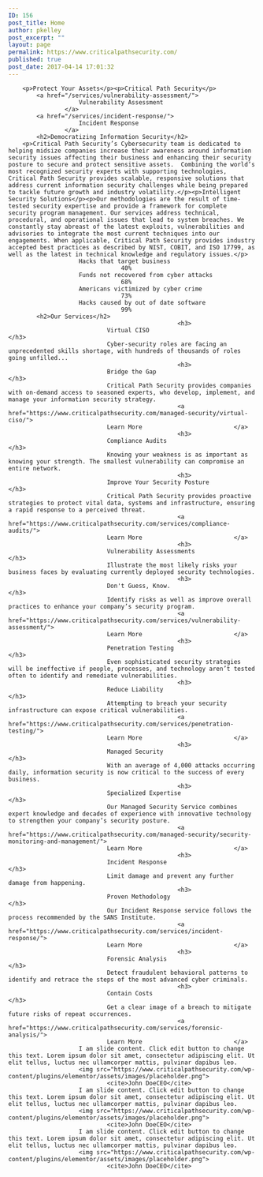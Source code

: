 ```yaml
---
ID: 156
post_title: Home
author: pkelley
post_excerpt: ""
layout: page
permalink: https://www.criticalpathsecurity.com/
published: true
post_date: 2017-04-14 17:01:32
---
```


		<p>Protect Your Assets</p><p>Critical Path Security</p>		
			<a href="/services/vulnerability-assessment/">
						Vulnerability Assessment
					</a>
			<a href="/services/incident-response/">
						Incident Response
					</a>
			<h2>Democratizing Information Security</h2>		
		<p>Critical Path Security’s Cybersecurity team is dedicated to helping midsize companies increase their awareness around information security issues affecting their business and enhancing their security posture to secure and protect sensitive assets.  Combining the world’s most recognized security experts with supporting technologies, Critical Path Security provides scalable, responsive solutions that address current information security challenges while being prepared to tackle future growth and industry volatility.</p><p>Intelligent Security Solutions</p><p>Our methodologies are the result of time-tested security expertise and provide a framework for complete security program management. Our services address technical, procedural, and operational issues that lead to system breaches. We constantly stay abreast of the latest exploits, vulnerabilities and advisories to integrate the most current techniques into our engagements. When applicable, Critical Path Security provides industry accepted best practices as described by NIST, COBIT, and ISO 17799, as well as the latest in technical knowledge and regulatory issues.</p>		
						Hacks that target business
									40%
						Funds not recovered from cyber attacks
									68%
						Americans victimized by cyber crime
									73%
						Hacks caused by out of date software
									99%
			<h2>Our Services</h2>		
													<h3>
								Virtual CISO							</h3>
								Cyber-security roles are facing an unprecedented skills shortage, with hundreds of thousands of roles going unfilled...							
													<h3>
								Bridge the Gap							</h3>
								Critical Path Security provides companies with on-demand access to seasoned experts, who develop, implement, and manage your information security strategy.							
													<a href="https://www.criticalpathsecurity.com/managed-security/virtual-ciso/">
								Learn More							</a>
													<h3>
								Compliance Audits							</h3>
								Knowing your weakness is as important as knowing your strength. The smallest vulnerability can compromise an entire network.							
													<h3>
								Improve Your Security Posture							</h3>
								Critical Path Security provides proactive strategies to protect vital data, systems and infrastructure, ensuring a rapid response to a perceived threat. 							
													<a href="https://www.criticalpathsecurity.com/services/compliance-audits/">
								Learn More							</a>
													<h3>
								Vulnerability Assessments							</h3>
								Illustrate the most likely risks your business faces by evaluating currently deployed security technologies. 							
													<h3>
								Don't Guess, Know.							</h3>
								Identify risks as well as improve overall practices to enhance your company’s security program.							
													<a href="https://www.criticalpathsecurity.com/services/vulnerability-assessment/">
								Learn More							</a>
													<h3>
								Penetration Testing							</h3>
								Even sophisticated security strategies will be ineffective if people, processes, and technology aren’t tested often to identify and remediate vulnerabilities.							
													<h3>
								Reduce Liability							</h3>
								Attempting to breach your security infrastructure can expose critical vulnerabilities.							
													<a href="https://www.criticalpathsecurity.com/services/penetration-testing/">
								Learn More							</a>
													<h3>
								Managed Security							</h3>
								With an average of 4,000 attacks occurring daily, information security is now critical to the success of every business.							
													<h3>
								Specialized Expertise							</h3>
								Our Managed Security Service combines expert knowledge and decades of experience with innovative technology to strengthen your company’s security posture. 							
													<a href="https://www.criticalpathsecurity.com/managed-security/security-monitoring-and-management/">
								Learn More							</a>
													<h3>
								Incident Response							</h3>
								Limit damage and prevent any further damage from happening.							
													<h3>
								Proven Methodology							</h3>
								Our Incident Response service follows the process recommended by the SANS Institute.							
													<a href="https://www.criticalpathsecurity.com/services/incident-response/">
								Learn More							</a>
													<h3>
								Forensic Analysis							</h3>
								Detect fraudulent behavioral patterns to identify and retrace the steps of the most advanced cyber criminals.							
													<h3>
								Contain Costs							</h3>
								Get a clear image of a breach to mitigate future risks of repeat occurrences. 							
													<a href="https://www.criticalpathsecurity.com/services/forensic-analysis/">
								Learn More							</a>
						I am slide content. Click edit button to change this text. Lorem ipsum dolor sit amet, consectetur adipiscing elit. Ut elit tellus, luctus nec ullamcorper mattis, pulvinar dapibus leo.					
						<img src="https://www.criticalpathsecurity.com/wp-content/plugins/elementor/assets/images/placeholder.png">
								<cite>John DoeCEO</cite>			
						I am slide content. Click edit button to change this text. Lorem ipsum dolor sit amet, consectetur adipiscing elit. Ut elit tellus, luctus nec ullamcorper mattis, pulvinar dapibus leo.					
						<img src="https://www.criticalpathsecurity.com/wp-content/plugins/elementor/assets/images/placeholder.png">
								<cite>John DoeCEO</cite>			
						I am slide content. Click edit button to change this text. Lorem ipsum dolor sit amet, consectetur adipiscing elit. Ut elit tellus, luctus nec ullamcorper mattis, pulvinar dapibus leo.					
						<img src="https://www.criticalpathsecurity.com/wp-content/plugins/elementor/assets/images/placeholder.png">
								<cite>John DoeCEO</cite>